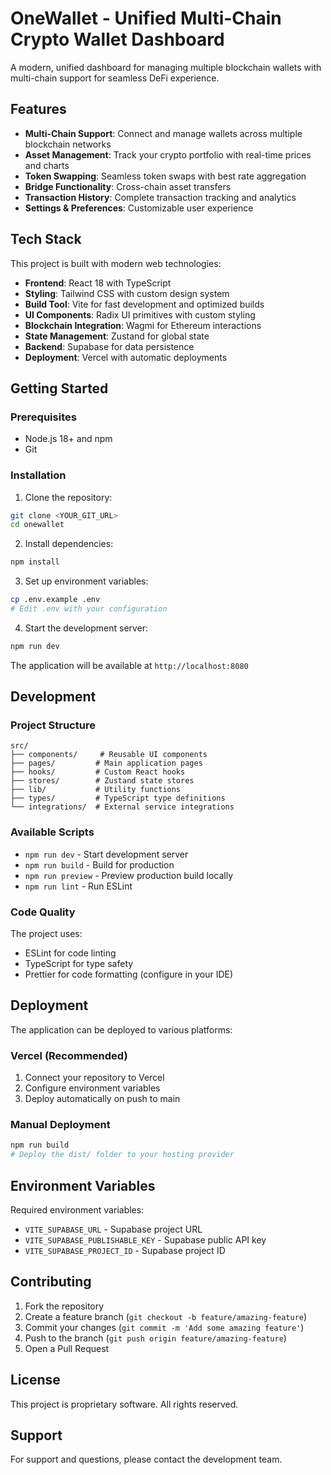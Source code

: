 # OneWallet - Unified Multi-Chain Crypto Wallet Dashboard

A modern, unified dashboard for managing multiple blockchain wallets with multi-chain support for seamless DeFi experience.

## Features

- **Multi-Chain Support**: Connect and manage wallets across multiple blockchain networks
- **Asset Management**: Track your crypto portfolio with real-time prices and charts
- **Token Swapping**: Seamless token swaps with best rate aggregation
- **Bridge Functionality**: Cross-chain asset transfers
- **Transaction History**: Complete transaction tracking and analytics
- **Settings & Preferences**: Customizable user experience

## Tech Stack

This project is built with modern web technologies:

- **Frontend**: React 18 with TypeScript
- **Styling**: Tailwind CSS with custom design system
- **Build Tool**: Vite for fast development and optimized builds
- **UI Components**: Radix UI primitives with custom styling
- **Blockchain Integration**: Wagmi for Ethereum interactions
- **State Management**: Zustand for global state
- **Backend**: Supabase for data persistence
- **Deployment**: Vercel with automatic deployments

## Getting Started

### Prerequisites
- Node.js 18+ and npm
- Git

### Installation

1. Clone the repository:
```bash
git clone <YOUR_GIT_URL>
cd onewallet
```

2. Install dependencies:
```bash
npm install
```

3. Set up environment variables:
```bash
cp .env.example .env
# Edit .env with your configuration
```

4. Start the development server:
```bash
npm run dev
```

The application will be available at `http://localhost:8080`

## Development

### Project Structure
```
src/
├── components/     # Reusable UI components
├── pages/         # Main application pages
├── hooks/         # Custom React hooks
├── stores/        # Zustand state stores
├── lib/           # Utility functions
├── types/         # TypeScript type definitions
└── integrations/  # External service integrations
```

### Available Scripts
- `npm run dev` - Start development server
- `npm run build` - Build for production
- `npm run preview` - Preview production build locally
- `npm run lint` - Run ESLint

### Code Quality
The project uses:
- ESLint for code linting
- TypeScript for type safety
- Prettier for code formatting (configure in your IDE)

## Deployment

The application can be deployed to various platforms:

### Vercel (Recommended)
1. Connect your repository to Vercel
2. Configure environment variables
3. Deploy automatically on push to main

### Manual Deployment
```bash
npm run build
# Deploy the dist/ folder to your hosting provider
```

## Environment Variables

Required environment variables:
- `VITE_SUPABASE_URL` - Supabase project URL
- `VITE_SUPABASE_PUBLISHABLE_KEY` - Supabase public API key
- `VITE_SUPABASE_PROJECT_ID` - Supabase project ID

## Contributing

1. Fork the repository
2. Create a feature branch (`git checkout -b feature/amazing-feature`)
3. Commit your changes (`git commit -m 'Add some amazing feature'`)
4. Push to the branch (`git push origin feature/amazing-feature`)
5. Open a Pull Request

## License

This project is proprietary software. All rights reserved.

## Support

For support and questions, please contact the development team.